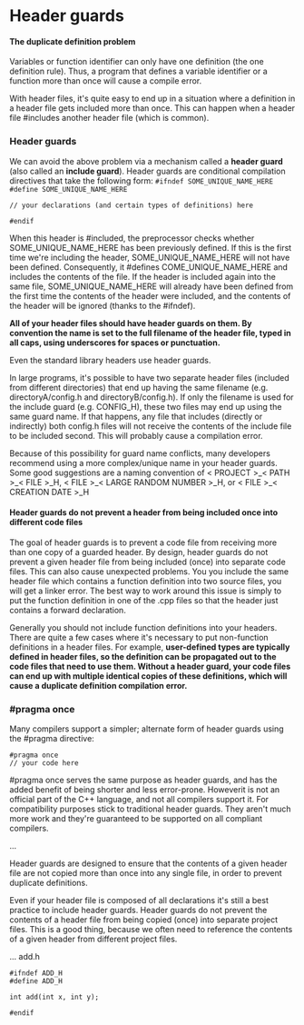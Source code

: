 # Header guards

#### The duplicate definition problem

Variables or function identifier can only have one definition (the one definition rule). Thus, a program that defines a variable identifier or a function more than once will cause a compile error.

With header files, it's quite easy to end up in a situation where a definition in a header file gets included more than once. This can happen when a header file #includes another header file (which is common).


### Header guards

We can avoid the above problem via a mechanism called a **header guard** (also called an **include guard**). Header guards are conditional compilation directives that take the following form:
` #ifndef SOME_UNIQUE_NAME_HERE `  
` #define SOME_UNIQUE_NAME_HERE `  

` // your declarations (and certain types of definitions) here `  

` #endif `  

When this header is #included, the preprocessor checks whether SOME_UNIQUE_NAME_HERE has been previously defined. If this is the first time we're including the header, SOME_UNIQUE_NAME_HERE will not have been defined. Consequently, it #defines COME_UNIQUE_NAME_HERE and includes the contents of the file. If the header is included again into the same file, SOME_UNIQUE_NAME_HERE will already have been defined from the first time the contents of the header were included, and the contents of the header will be ignored (thanks to the #ifndef).

**All of your header files should have header guards on them. By convention the name is set to the full filename of the header file, typed in all caps, using underscores for spaces or punctuation.**

Even the standard library headers use header guards. 

In large programs, it's possible to have two separate header files (included from different directories) that end up having the same filename (e.g. directoryA/config.h and directoryB/config.h). If only the filename is used for the include guard (e.g. CONFIG_H), these two files may end up using the same guard name. If that happens, any file that includes (directly or indirectly) both config.h files will not receive the contents of the include file to be included second. This will probably cause a compilation error.

Because of this possibility for guard name conflicts, many developers recommend using a more complex/unique name in your header guards. Some good suggestions are a naming convention of < PROJECT >\_< PATH >\_< FILE >\_H, < FILE >\_< LARGE RANDOM NUMBER >\_H, or < FILE >\_< CREATION DATE >\_H

#### Header guards do not prevent a header from being included once into different code files

The goal of header guards is to prevent a code file from receiving more than one copy of a guarded header. By design, header guards do not prevent a given header file from being included (once) into separate code files. This can also cause unexpected problems. You you include the same header file which contains a function definition into two source files, you will get a linker error. The best way to work around this issue is simply to put the function definition in one of the .cpp files so that the header just contains a forward declaration.

Generally you should not include function definitions into your headers. There are quite a few cases where it's necessary to put non-function definitions in a header files. For example, **user-defined types are typically defined in header files, so the definition can be propagated out to the code files that need to use them. Without a header guard, your code files can end up with multiple identical copies of these definitions, which will cause a duplicate definition compilation error.**


### #pragma once

Many compilers support a simpler; alternate form of header guards using the #pragma directive:

` #pragma once `  
` // your code here `  

\#pragma once serves the same purpose as header guards, and has the added benefit of being shorter and less error-prone. Howeverit is not an official part of the C++ language, and not all compilers support it. For compatibility purposes stick to traditional header guards. They aren't much more work and they're guaranteed to be supported on all compliant compilers.

...

Header guards are designed to ensure that the contents of a given header file are not copied more than once into any single file, in order to prevent duplicate definitions.

Even if your header file is composed of all declarations it's still a best practice to include header guards.
Header guards do not prevent the contents of a header file from being copied (once) into separate project files. This is a good thing, because we often need to reference the contents of a given header from different project files.

...
add.h

` #ifndef ADD_H `  
` #define ADD_H `  

` int add(int x, int y); `  

` #endif `
